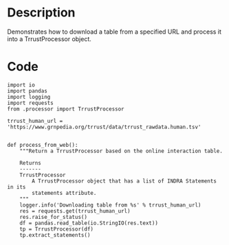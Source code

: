 # Description
Demonstrates how to download a table from a specified URL and process it into a TrrustProcessor object.

# Code
```
import io
import pandas
import logging
import requests
from .processor import TrrustProcessor

trrust_human_url = 'https://www.grnpedia.org/trrust/data/trrust_rawdata.human.tsv'


def process_from_web():
    """Return a TrrustProcessor based on the online interaction table.

    Returns
    -------
    TrrustProcessor
        A TrrustProcessor object that has a list of INDRA Statements in its
        statements attribute.
    """
    logger.info('Downloading table from %s' % trrust_human_url)
    res = requests.get(trrust_human_url)
    res.raise_for_status()
    df = pandas.read_table(io.StringIO(res.text))
    tp = TrrustProcessor(df)
    tp.extract_statements()

```
